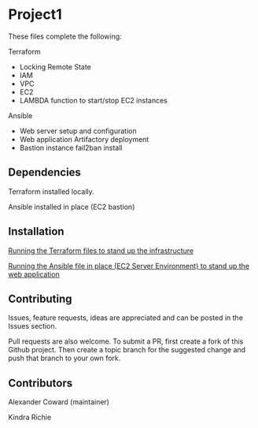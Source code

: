# Project1

These files complete the following:

Terraform
- Locking Remote State
- IAM 
- VPC 
- EC2
- LAMBDA function to start/stop EC2 instances

Ansible
- Web server setup and configuration
- Web application Artifactory deployment
- Bastion instance fail2ban install





## Dependencies

Terraform installed locally. 

Ansible installed in place (EC2 bastion)

## Installation

[Running the Terraform files to stand up the infrastructure](https://github.com/alexcoward/Project1/wiki/Terraform-Documentation)

[Running the Ansible file in place (EC2 Server Environment) to stand up the web application](https://github.com/alexcoward/Project1/wiki/Ansible-Playbook-Documentation)

## Contributing

Issues, feature requests, ideas are appreciated and can be posted in the Issues section.

Pull requests are also welcome. To submit a PR, first create a fork of this Github project. Then create a topic branch for the suggested change and push that branch to your own fork.

## Contributors

Alexander Coward (maintainer)

Kindra Richie
